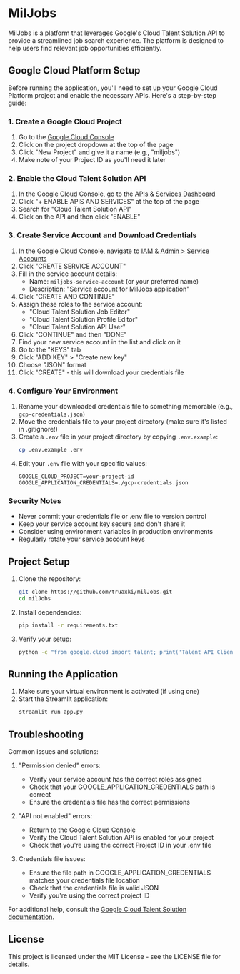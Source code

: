 # MilJobs

MilJobs is a platform that leverages Google's Cloud Talent Solution API to provide a streamlined job search experience. The platform is designed to help users find relevant job opportunities efficiently.

## Google Cloud Platform Setup

Before running the application, you'll need to set up your Google Cloud Platform project and enable the necessary APIs. Here's a step-by-step guide:

### 1. Create a Google Cloud Project

1. Go to the [Google Cloud Console](https://console.cloud.google.com/)
2. Click on the project dropdown at the top of the page
3. Click "New Project" and give it a name (e.g., "miljobs")
4. Make note of your Project ID as you'll need it later

### 2. Enable the Cloud Talent Solution API

1. In the Google Cloud Console, go to the [APIs & Services Dashboard](https://console.cloud.google.com/apis/dashboard)
2. Click "+ ENABLE APIS AND SERVICES" at the top of the page
3. Search for "Cloud Talent Solution API"
4. Click on the API and then click "ENABLE"

### 3. Create Service Account and Download Credentials

1. In the Google Cloud Console, navigate to [IAM & Admin > Service Accounts](https://console.cloud.google.com/iam-admin/serviceaccounts)
2. Click "CREATE SERVICE ACCOUNT"
3. Fill in the service account details:
   - Name: `miljobs-service-account` (or your preferred name)
   - Description: "Service account for MilJobs application"
4. Click "CREATE AND CONTINUE"
5. Assign these roles to the service account:
   - "Cloud Talent Solution Job Editor"
   - "Cloud Talent Solution Profile Editor"
   - "Cloud Talent Solution API User"
6. Click "CONTINUE" and then "DONE"
7. Find your new service account in the list and click on it
8. Go to the "KEYS" tab
9. Click "ADD KEY" > "Create new key"
10. Choose "JSON" format
11. Click "CREATE" - this will download your credentials file

### 4. Configure Your Environment

1. Rename your downloaded credentials file to something memorable (e.g., `gcp-credentials.json`)
2. Move the credentials file to your project directory (make sure it's listed in .gitignore!)
3. Create a `.env` file in your project directory by copying `.env.example`:
   ```bash
   cp .env.example .env
   ```
4. Edit your `.env` file with your specific values:
   ```
   GOOGLE_CLOUD_PROJECT=your-project-id
   GOOGLE_APPLICATION_CREDENTIALS=./gcp-credentials.json
   ```

### Security Notes

- Never commit your credentials file or .env file to version control
- Keep your service account key secure and don't share it
- Consider using environment variables in production environments
- Regularly rotate your service account keys

## Project Setup

1. Clone the repository:
   ```bash
   git clone https://github.com/truaxki/milJobs.git
   cd milJobs
   ```

2. Install dependencies:
   ```bash
   pip install -r requirements.txt
   ```

3. Verify your setup:
   ```bash
   python -c "from google.cloud import talent; print('Talent API Client imported successfully')"
   ```

## Running the Application

1. Make sure your virtual environment is activated (if using one)
2. Start the Streamlit application:
   ```bash
   streamlit run app.py
   ```

## Troubleshooting

Common issues and solutions:

1. "Permission denied" errors:
   - Verify your service account has the correct roles assigned
   - Check that your GOOGLE_APPLICATION_CREDENTIALS path is correct
   - Ensure the credentials file has the correct permissions

2. "API not enabled" errors:
   - Return to the Google Cloud Console
   - Verify the Cloud Talent Solution API is enabled for your project
   - Check that you're using the correct Project ID in your .env file

3. Credentials file issues:
   - Ensure the file path in GOOGLE_APPLICATION_CREDENTIALS matches your credentials file location
   - Check that the credentials file is valid JSON
   - Verify you're using the correct project ID

For additional help, consult the [Google Cloud Talent Solution documentation](https://cloud.google.com/talent-solution/docs).

## License

This project is licensed under the MIT License - see the LICENSE file for details.